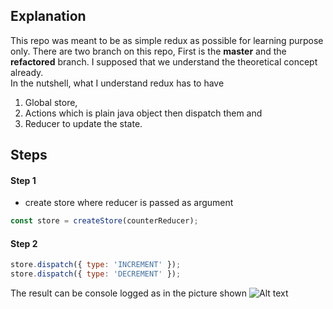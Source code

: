 ## Explanation

This repo was meant to be as simple redux as possible for learning purpose only. There are two branch on this repo, First is the **master** and the **refactored** branch. I supposed that we understand the theoretical concept already.<br/>
In the nutshell, what I understand redux has to have <br/>
1. Global store, 
2. Actions which is plain java object then dispatch them and 
3. Reducer to update the state.<br/>

## Steps
#### Step 1
- create store where reducer is passed as argument

````javascript
const store = createStore(counterReducer);
````
#### Step 2
````javascript
store.dispatch({ type: 'INCREMENT' });
store.dispatch({ type: 'DECREMENT' });
````
The result can be console logged as in the picture shown 
![Alt text](https://github.com/remote-software-dev/basic-redux/blob/master/public/result.PNG)
